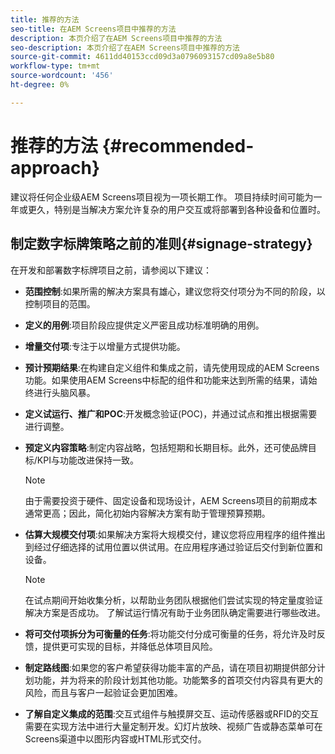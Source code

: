 ```yaml
---
title: 推荐的方法
seo-title: 在AEM Screens项目中推荐的方法
description: 本页介绍了在AEM Screens项目中推荐的方法
seo-description: 本页介绍了在AEM Screens项目中推荐的方法
source-git-commit: 4611dd40153ccd09d3a0796093157cd09a8e5b80
workflow-type: tm+mt
source-wordcount: '456'
ht-degree: 0%

---
```



# 推荐的方法 {#recommended-approach}

建议将任何企业级AEM Screens项目视为一项长期工作。 项目持续时间可能为一年或更久，特别是当解决方案允许复杂的用户交互或将部署到各种设备和位置时。

## 制定数字标牌策略之前的准则{#signage-strategy}

在开发和部署数字标牌项目之前，请参阅以下建议：

* **范围控制**:如果所需的解决方案具有雄心，建议您将交付项分为不同的阶段，以控制项目的范围。

* **定义的用例**:项目阶段应提供定义严密且成功标准明确的用例。

* **增量交付项**:专注于以增量方式提供功能。

* **预计预期结果**:在构建自定义组件和集成之前，请先使用现成的AEM Screens功能。如果使用AEM Screens中标配的组件和功能来达到所需的结果，请始终进行头脑风暴。

* **定义试运行、推广和POC**:开发概念验证(POC)，并通过试点和推出根据需要进行调整。

* **预定义内容策略**:制定内容战略，包括短期和长期目标。此外，还可使品牌目标/KPI与功能改进保持一致。

   >[!NOTE]
   >
   > 由于需要投资于硬件、固定设备和现场设计，AEM Screens项目的前期成本通常更高；因此，简化初始内容解决方案有助于管理预算预期。

* **估算大规模交付项**:如果解决方案将大规模交付，建议您将应用程序的组件推出到经过仔细选择的试用位置以供试用。在应用程序通过验证后交付到新位置和设备。

   >[!NOTE]
   >
   > 在试点期间开始收集分析，以帮助业务团队根据他们尝试实现的特定量度验证解决方案是否成功。 了解试运行情况有助于业务团队确定需要进行哪些改进。

* **将可交付项拆分为可衡量的任务**:将功能交付分成可衡量的任务，将允许及时反馈，提供更可实现的目标，并降低总体项目风险。

* **制定路线图**:如果您的客户希望获得功能丰富的产品，请在项目初期提供部分计划功能，并为将来的阶段计划其他功能。功能繁多的首项交付内容具有更大的风险，而且与客户一起验证会更加困难。

* **了解自定义集成的范围**:交互式组件与触摸屏交互、运动传感器或RFID的交互需要在实现方法中进行大量定制开发。幻灯片放映、视频广告或静态菜单可在Screens渠道中以图形内容或HTML形式交付。

